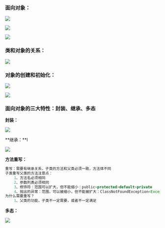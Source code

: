 ### 面向对象：

![](C:\Users\86187\Desktop\Java\java截图\面向过程&面向对象.png)

![](C:\Users\86187\Desktop\Java\java截图\面向对象的概念.png)

![](C:\Users\86187\Desktop\Java\java截图\方法的定义和调用.png)

### 类和对象的关系：

![](C:\Users\86187\Desktop\Java\java截图\类和对象的关系.png)

### 对象的创建和初始化：

![](C:\Users\86187\Desktop\Java\java截图\对象的创建和初始化.png)

![](C:\Users\86187\Desktop\Java\java截图\创建对象内存分析.png)

### 面向对象的三大特性：封装、继承、多态

**封装：**

![](C:\Users\86187\Desktop\Java\java截图\封装.png)

**继承：**I

![](C:\Users\86187\Desktop\Java\java截图\继承.png)

**方法重写：**

```java
重写：需要有继承关系，子类的方法和父类必须一致，方法体不同
子类重写父类的方法注意点：
    1、方法名必须相同
    2、参数列表必须相同
    3、修饰符：范围可以扩大，但不能缩小：public>protected>default>private
    4、抛出的异常：范围，可以被缩小，但不能被扩大：ClassNotFoundException<Exception
为什么需要重写？
    1、父类的功能，子类不一定需要，或者不一定满足
```



**多态：**

![](C:\Users\86187\Desktop\Java\java截图\多态.png)